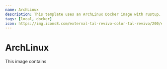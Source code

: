 ```yaml
---
name: ArchLinux
description: This template uses an ArchLinux Docker image with rustup, nvm and pyenv installed. The IDE instance is private.
tags: [local, docker]
icon: https://img.icons8.com/external-tal-revivo-color-tal-revivo/200/external-arch-linux-composed-of-nonfree-and-open-source-software-logo-color-tal-revivo.png
---
```


# ArchLinux

This image contains
